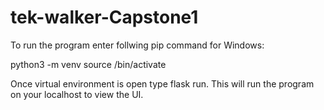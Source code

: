 # tek-walker-Capstone1

To run the program enter follwing pip command for Windows:

python3 -m venv <env-name>
source <env-name>/bin/activate 

Once virtual environment is open type flask run. This will run the program on your localhost to view the UI.
